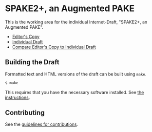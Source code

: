 # SPAKE2+, an Augmented PAKE

This is the working area for the individual Internet-Draft, "SPAKE2+, an Augmented PAKE".

* [Editor's Copy](https://chris-wood.github.io/draft-bar-cfrg-spake2plus/#go.draft-bar-cfrg-spake2plus.html)
* [Individual Draft](https://tools.ietf.org/html/draft-bar-cfrg-spake2plus)
* [Compare Editor's Copy to Individual Draft](https://chris-wood.github.io/draft-bar-cfrg-spake2plus/#go.draft-bar-cfrg-spake2plus.diff)

## Building the Draft

Formatted text and HTML versions of the draft can be built using `make`.

```sh
$ make
```

This requires that you have the necessary software installed.  See
[the instructions](https://github.com/martinthomson/i-d-template/blob/master/doc/SETUP.md).


## Contributing

See the
[guidelines for contributions](https://github.com/chris-wood/draft-bar-cfrg-spake2plus/blob/master/CONTRIBUTING.md).
